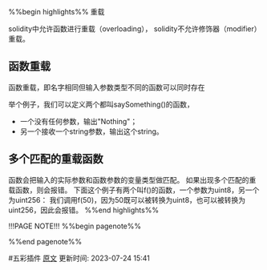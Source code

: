 %%begin highlights%%
重载

solidity中允许函数进行重载（overloading），
solidity不允许修饰器（modifier）重载。

函数重载
---
函数重载，即名字相同但输入参数类型不同的函数可以同时存在

举个例子，我们可以定义两个都叫saySomething()的函数，
- 一个没有任何参数，输出"Nothing"；
- 另一个接收一个string参数，输出这个string。

## 多个匹配的重载函数
函数会把输入的实际参数和函数参数的变量类型做匹配。 
如果出现多个匹配的重载函数，则会报错。
下面这个例子有两个叫f()的函数，一个参数为uint8，另一个为uint256：
我们调用f(50)，因为50既可以被转换为uint8，也可以被转换为uint256，因此会报错。
%%end highlights%%

!!!PAGE NOTE!!!
%%begin pagenote%%

%%end pagenote%%

 #五彩插件 [原文](https://www.wtf.academy/solidity-advanced/Overloading/)
更新时间: 2023-07-24 15:41